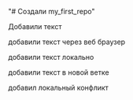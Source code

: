 "# Создали my_first_repo" 

Добавили текст

добавили текст через веб браузер

добавили текст локально

добавили текст в новой ветке

добавил локальный конфликт